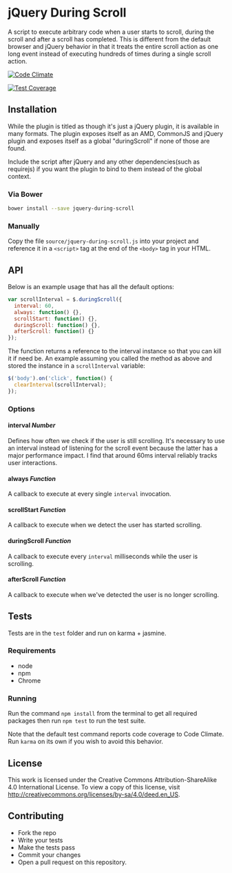 # jQuery During Scroll

A script to execute arbitrary code when a user starts to scroll, during the scroll and after a scroll has completed. This is different from the default browser and jQuery behavior in that it treats the entire scroll action as one long event instead of executing hundreds of times during a single scroll action.

[![Code Climate](https://codeclimate.com/github/jacopotarantino/jquery-during-scroll/badges/gpa.svg)](https://codeclimate.com/github/jacopotarantino/jquery-during-scroll)

[![Test Coverage](https://codeclimate.com/github/jacopotarantino/jquery-during-scroll/badges/coverage.svg)](https://codeclimate.com/github/jacopotarantino/jquery-during-scroll)


## Installation

While the plugin is titled as though it's just a jQuery plugin, it is available in many formats. The plugin exposes itself as an AMD, CommonJS and jQuery plugin and exposes itself as a global "duringScroll" if none of those are found.

Include the script after jQuery and any other dependencies(such as requirejs) if you want the plugin to bind to them instead of the global context.

### Via Bower

```bash
bower install --save jquery-during-scroll
```

### Manually

Copy the file `source/jquery-during-scroll.js` into your project and reference it in a `<script>` tag at the end of the `<body>` tag in your HTML.


## API

Below is an example usage that has all the default options:

```javascript
var scrollInterval = $.duringScroll({
  interval: 60,
  always: function() {},
  scrollStart: function() {},
  duringScroll: function() {},
  afterScroll: function() {}
});
```

The function returns a reference to the interval instance so that you can kill it if need be. An example assuming you called the method as above and stored the instance in a `scrollInterval` variable:

```javascript
$('body').on('click', function() {
  clearInterval(scrollInterval);
});
```


### Options

#### interval *Number*

Defines how often we check if the user is still scrolling. It's necessary to use an interval instead of listening for the scroll event because the latter has a major performance impact. I find that around 60ms interval reliably tracks user interactions.

#### always *Function*

A callback to execute at every single `interval` invocation.

#### scrollStart *Function*

A callback to execute when we detect the user has started scrolling.

#### duringScroll *Function*

A callback to execute every `interval` milliseconds while the user is scrolling.

#### afterScroll *Function*

A callback to execute when we've detected the user is no longer scrolling.


## Tests

Tests are in the `test` folder and run on karma + jasmine.

### Requirements

* node
* npm
* Chrome

### Running

Run the command `npm install` from the terminal to get all required packages then run `npm test` to run the test suite.

Note that the default test command reports code coverage to Code Climate. Run `karma` on its own if you wish to avoid this behavior.


## License

This work is licensed under the Creative Commons Attribution-ShareAlike 4.0 International License. To view a copy of this license, visit http://creativecommons.org/licenses/by-sa/4.0/deed.en_US.


## Contributing

* Fork the repo
* Write your tests
* Make the tests pass
* Commit your changes
* Open a pull request on this repository.
